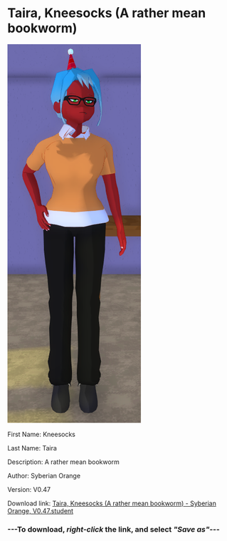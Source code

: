 # Taira, Kneesocks (A rather mean bookworm)

<img src="https://raw.githubusercontent.com/Arbiter1223/Daigaku-Gurashi-Custom-Students/master/Students/Files/Taira%2C%20Kneesocks%20(A%20rather%20mean%20bookworm).png" title="Taira, Kneesocks (A rather mean bookworm) - Syberian Orange, V0.47">

First Name: Kneesocks

Last Name: Taira

Description: A rather mean bookworm

Author: Syberian Orange

Version: V0.47

Download link: <a href="https://raw.githubusercontent.com/Arbiter1223/Daigaku-Gurashi-Custom-Students/master/Students/Files/Taira%2C%20Kneesocks%20(A%20rather%20mean%20bookworm)%20-%20Syberian%20Orange%2C%20V0.47.student">Taira, Kneesocks (A rather mean bookworm) - Syberian Orange, V0.47.student</a>

### ---**To download, _right-click_ the link, and select _"Save as"_**---
